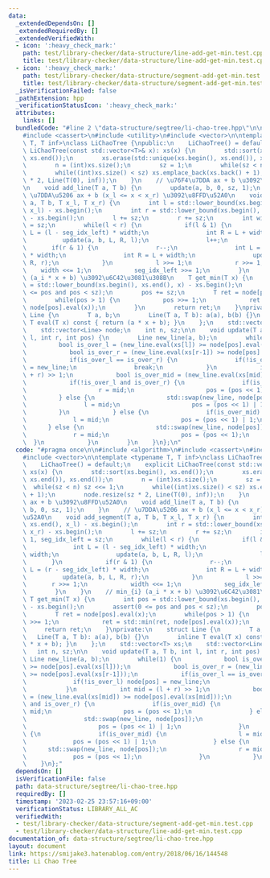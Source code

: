 ```yaml
---
data:
  _extendedDependsOn: []
  _extendedRequiredBy: []
  _extendedVerifiedWith:
  - icon: ':heavy_check_mark:'
    path: test/library-checker/data-structure/line-add-get-min.test.cpp
    title: test/library-checker/data-structure/line-add-get-min.test.cpp
  - icon: ':heavy_check_mark:'
    path: test/library-checker/data-structure/segment-add-get-min.test.cpp
    title: test/library-checker/data-structure/segment-add-get-min.test.cpp
  _isVerificationFailed: false
  _pathExtension: hpp
  _verificationStatusIcon: ':heavy_check_mark:'
  attributes:
    links: []
  bundledCode: "#line 2 \"data-structure/segtree/li-chao-tree.hpp\"\n\n#include <algorithm>\n\
    #include <cassert>\n#include <utility>\n#include <vector>\n\ntemplate <typename\
    \ T, T inf>\nclass LiChaoTree {\npublic:\n    LiChaoTree() = default;\n    explicit\
    \ LiChaoTree(const std::vector<T>& x): xs(x) {\n        std::sort(xs.begin(),\
    \ xs.end());\n        xs.erase(std::unique(xs.begin(), xs.end()), xs.end());\n\
    \        n = (int)xs.size();\n        sz = 1;\n        while(sz < n) sz <<= 1;\n\
    \        while((int)xs.size() < sz) xs.emplace_back(xs.back() + 1);\n        node.resize(sz\
    \ * 2, Line(T(0), inf));\n    }\n    // \u76F4\u7DDA ax + b \u3092\u8FFD\u52A0\
    \n    void add_line(T a, T b) {\n        update(a, b, 0, sz, 1);\n    }\n    //\
    \ \u7DDA\u5206 ax + b (x_l <= x < x_r) \u3092\u8FFD\u52A0\n    void add_segment(T\
    \ a, T b, T x_l, T x_r) {\n        int l = std::lower_bound(xs.begin(), xs.end(),\
    \ x_l) - xs.begin();\n        int r = std::lower_bound(xs.begin(), xs.end(), x_r)\
    \ - xs.begin();\n        l += sz;\n        r += sz;\n        int width = 1, seg_idx_left\
    \ = sz;\n        while(l < r) {\n            if(l & 1) {\n                int\
    \ L = (l - seg_idx_left) * width;\n                int R = L + width;\n      \
    \          update(a, b, L, R, l);\n                l++;\n            }\n     \
    \       if(r & 1) {\n                r--;\n                int L = (r - seg_idx_left)\
    \ * width;\n                int R = L + width;\n                update(a, b, L,\
    \ R, r);\n            }\n            l >>= 1;\n            r >>= 1;\n        \
    \    width <<= 1;\n            seg_idx_left >>= 1;\n        }\n    }\n    // min_{i}\
    \ (a_i * x + b) \u3092\u6C42\u3081\u308B\n    T get_min(T x) {\n        int pos\
    \ = std::lower_bound(xs.begin(), xs.end(), x) - xs.begin();\n        assert(0\
    \ <= pos and pos < sz);\n        pos += sz;\n        T ret = node[pos].eval(x);\n\
    \        while(pos > 1) {\n            pos >>= 1;\n            ret = std::min(ret,\
    \ node[pos].eval(x));\n        }\n        return ret;\n    }\nprivate:\n    struct\
    \ Line {\n        T a, b;\n        Line(T a, T b): a(a), b(b) {}\n        inline\
    \ T eval(T x) const { return (a * x + b); }\n    };\n    std::vector<T> xs;\n\
    \    std::vector<Line> node;\n    int n, sz;\n\n    void update(T a, T b, int\
    \ l, int r, int pos) {\n        Line new_line(a, b);\n        while(1) {\n   \
    \         bool is_over_l = (new_line.eval(xs[l]) >= node[pos].eval(xs[l]));\n\
    \            bool is_over_r = (new_line.eval(xs[r-1]) >= node[pos].eval(xs[r-1]));\n\
    \            if(is_over_l == is_over_r) {\n                if(!is_over_l) node[pos]\
    \ = new_line;\n                break;\n            }\n            int mid = (l\
    \ + r) >> 1;\n            bool is_over_mid = (new_line.eval(xs[mid]) >= node[pos].eval(xs[mid]));\n\
    \            if(!is_over_l and is_over_r) {\n                if(is_over_mid) {\n\
    \                    r = mid;\n                    pos = (pos << 1);\n       \
    \         } else {\n                    std::swap(new_line, node[pos]);\n    \
    \                l = mid;\n                    pos = (pos << 1) | 1;\n       \
    \         }\n            } else {\n                if(is_over_mid) {\n       \
    \             l = mid;\n                    pos = (pos << 1) | 1;\n          \
    \      } else {\n                    std::swap(new_line, node[pos]);\n       \
    \             r = mid;\n                    pos = (pos << 1);\n              \
    \  }\n            }\n        }\n    }\n};\n"
  code: "#pragma once\n\n#include <algorithm>\n#include <cassert>\n#include <utility>\n\
    #include <vector>\n\ntemplate <typename T, T inf>\nclass LiChaoTree {\npublic:\n\
    \    LiChaoTree() = default;\n    explicit LiChaoTree(const std::vector<T>& x):\
    \ xs(x) {\n        std::sort(xs.begin(), xs.end());\n        xs.erase(std::unique(xs.begin(),\
    \ xs.end()), xs.end());\n        n = (int)xs.size();\n        sz = 1;\n      \
    \  while(sz < n) sz <<= 1;\n        while((int)xs.size() < sz) xs.emplace_back(xs.back()\
    \ + 1);\n        node.resize(sz * 2, Line(T(0), inf));\n    }\n    // \u76F4\u7DDA\
    \ ax + b \u3092\u8FFD\u52A0\n    void add_line(T a, T b) {\n        update(a,\
    \ b, 0, sz, 1);\n    }\n    // \u7DDA\u5206 ax + b (x_l <= x < x_r) \u3092\u8FFD\
    \u52A0\n    void add_segment(T a, T b, T x_l, T x_r) {\n        int l = std::lower_bound(xs.begin(),\
    \ xs.end(), x_l) - xs.begin();\n        int r = std::lower_bound(xs.begin(), xs.end(),\
    \ x_r) - xs.begin();\n        l += sz;\n        r += sz;\n        int width =\
    \ 1, seg_idx_left = sz;\n        while(l < r) {\n            if(l & 1) {\n   \
    \             int L = (l - seg_idx_left) * width;\n                int R = L +\
    \ width;\n                update(a, b, L, R, l);\n                l++;\n     \
    \       }\n            if(r & 1) {\n                r--;\n                int\
    \ L = (r - seg_idx_left) * width;\n                int R = L + width;\n      \
    \          update(a, b, L, R, r);\n            }\n            l >>= 1;\n     \
    \       r >>= 1;\n            width <<= 1;\n            seg_idx_left >>= 1;\n\
    \        }\n    }\n    // min_{i} (a_i * x + b) \u3092\u6C42\u3081\u308B\n   \
    \ T get_min(T x) {\n        int pos = std::lower_bound(xs.begin(), xs.end(), x)\
    \ - xs.begin();\n        assert(0 <= pos and pos < sz);\n        pos += sz;\n\
    \        T ret = node[pos].eval(x);\n        while(pos > 1) {\n            pos\
    \ >>= 1;\n            ret = std::min(ret, node[pos].eval(x));\n        }\n   \
    \     return ret;\n    }\nprivate:\n    struct Line {\n        T a, b;\n     \
    \   Line(T a, T b): a(a), b(b) {}\n        inline T eval(T x) const { return (a\
    \ * x + b); }\n    };\n    std::vector<T> xs;\n    std::vector<Line> node;\n \
    \   int n, sz;\n\n    void update(T a, T b, int l, int r, int pos) {\n       \
    \ Line new_line(a, b);\n        while(1) {\n            bool is_over_l = (new_line.eval(xs[l])\
    \ >= node[pos].eval(xs[l]));\n            bool is_over_r = (new_line.eval(xs[r-1])\
    \ >= node[pos].eval(xs[r-1]));\n            if(is_over_l == is_over_r) {\n   \
    \             if(!is_over_l) node[pos] = new_line;\n                break;\n \
    \           }\n            int mid = (l + r) >> 1;\n            bool is_over_mid\
    \ = (new_line.eval(xs[mid]) >= node[pos].eval(xs[mid]));\n            if(!is_over_l\
    \ and is_over_r) {\n                if(is_over_mid) {\n                    r =\
    \ mid;\n                    pos = (pos << 1);\n                } else {\n    \
    \                std::swap(new_line, node[pos]);\n                    l = mid;\n\
    \                    pos = (pos << 1) | 1;\n                }\n            } else\
    \ {\n                if(is_over_mid) {\n                    l = mid;\n       \
    \             pos = (pos << 1) | 1;\n                } else {\n              \
    \      std::swap(new_line, node[pos]);\n                    r = mid;\n       \
    \             pos = (pos << 1);\n                }\n            }\n        }\n\
    \    }\n};"
  dependsOn: []
  isVerificationFile: false
  path: data-structure/segtree/li-chao-tree.hpp
  requiredBy: []
  timestamp: '2023-02-25 23:57:16+09:00'
  verificationStatus: LIBRARY_ALL_AC
  verifiedWith:
  - test/library-checker/data-structure/segment-add-get-min.test.cpp
  - test/library-checker/data-structure/line-add-get-min.test.cpp
documentation_of: data-structure/segtree/li-chao-tree.hpp
layout: document
link: https://smijake3.hatenablog.com/entry/2018/06/16/144548
title: Li Chao Tree
---
```

